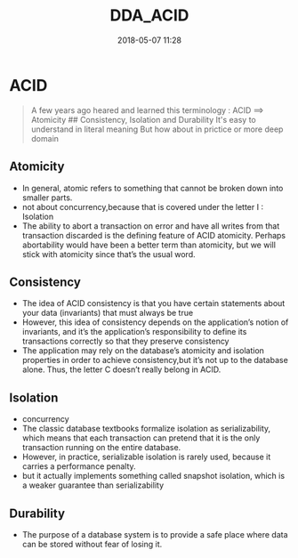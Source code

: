 ﻿---
layout: article
title: "DDA_ACID"
category: blog
tag:
- DDA 
- english

#excerpt:
toc: flase
image:
#  feature:
    teaser: /blog/2018.05/transaction-processing.png
#  thumb:
date:   2018-05-07 11:28
---

# ACID

> A few years ago heared and learned this terminology : ACID ==> Atomicity ## Consistency, Isolation and Durability
> It's easy to understand in literal meaning But how about in prictice or more deep domain 

## Atomicity

- In general, atomic refers to something that cannot be broken down into smaller parts.
- not about concurrency,because that is covered under the letter I : Isolation
- The ability to abort a transaction on error and have all writes from that transaction discarded is the defining feature of ACID atomicity. Perhaps abortability would have been a better term than atomicity, but we will stick with atomicity since that’s the usual word.

## Consistency

- The idea of ACID consistency is that you have certain statements about your data (invariants) that must always be true
- However, this idea of consistency depends on the application’s notion of invariants, and it’s the application’s responsibility to define its transactions correctly so that they preserve consistency
- The application may rely on the database’s atomicity and isolation properties in order to achieve consistency,but it’s not up to the database alone. Thus, the letter C doesn’t really belong in ACID. 

## Isolation

- concurrency
- The classic database textbooks formalize isolation as serializability, which means that each transaction can pretend that it is the only transaction running on the entire database.
- However, in practice, serializable isolation is rarely used, because it carries a performance penalty.
- but it actually implements something called snapshot isolation, which is a weaker guarantee than serializability

## Durability

- The purpose of a database system is to provide a safe place where data can be stored without fear of losing it.


